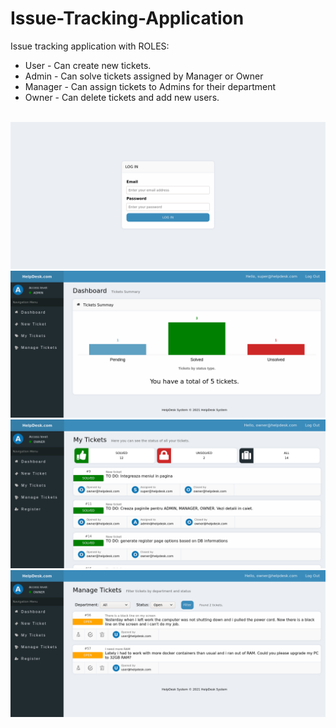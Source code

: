 # Issue-Tracking-Application

Issue tracking application with ROLES:</br>
 - User - Can create new tickets.</br>
 - Admin - Can solve tickets assigned by Manager or Owner</br>
 - Manager - Can assign tickets to Admins for their department</br>
 - Owner - Can delete tickets and add new users.</br>
</br>
<img src="/demo/demo-1.png" />
<img src="/demo/demo-4.png" />
<img src="/demo/demo-2.png" />
<img src="/demo/demo-3.png" />
